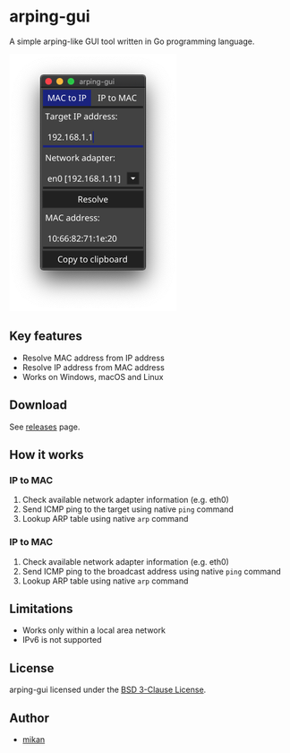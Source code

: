 arping-gui
==========

A simple arping-like GUI tool written in Go programming language.

![screenshot](screenshot.png)

## Key features

- Resolve MAC address from IP address
- Resolve IP address from MAC address
- Works on Windows, macOS and Linux

## Download

See [releases](https://github.com/mikan/arping-gui/releases) page.

## How it works

### IP to MAC

1. Check available network adapter information (e.g. eth0)
2. Send ICMP ping to the target using native `ping` command
3. Lookup ARP table using native `arp` command

### IP to MAC

1. Check available network adapter information (e.g. eth0)
2. Send ICMP ping to the broadcast address using native `ping` command
3. Lookup ARP table using native `arp` command

## Limitations

- Works only within a local area network
- IPv6 is not supported

## License

arping-gui licensed under the [BSD 3-Clause License](LICENSE).

## Author

- [mikan](https://github.com/mikan)
